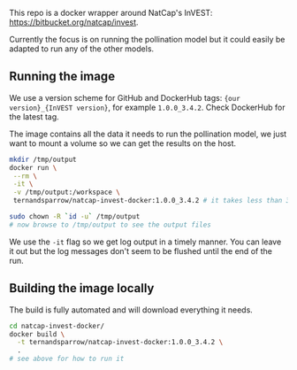 This repo is a docker wrapper around NatCap's InVEST: https://bitbucket.org/natcap/invest.

Currently the focus is on running the pollination model but it could easily be adapted to run any of the other models.

## Running the image

We use a version scheme for GitHub and DockerHub tags: `{our version}_{InVEST version}`, for example `1.0.0_3.4.2`.
Check DockerHub for the latest tag.

The image contains all the data it needs to run the pollination model, we just want to mount a volume so we can get the results on the host.
```bash
mkdir /tmp/output
docker run \
 --rm \
 -it \
 -v /tmp/output:/workspace \
 ternandsparrow/natcap-invest-docker:1.0.0_3.4.2 # it takes less than 30 seconds to run usually

sudo chown -R `id -u` /tmp/output
# now browse to /tmp/output to see the output files
```
We use the `-it` flag so we get log output in a timely manner. You can leave it out but the log messages don't seem to be flushed until the end of the run.

## Building the image locally

The build is fully automated and will download everything it needs.
```bash
cd natcap-invest-docker/
docker build \
  -t ternandsparrow/natcap-invest-docker:1.0.0_3.4.2 \
  .
# see above for how to run it
```
